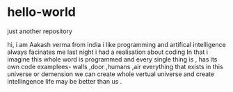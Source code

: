 # hello-world
just another repository

hi, i  am Aakash verma from india 
i like programming and artifical intelligence always facinates me 
 last night i had a realisation about coding 
 In that i imagine this whole word is programmed and every single thing is , has its own code examplees- walls ,door ,humans ,air 
 everything that exists in this universe or demension 
 we can create whole  vertual universe  and create intellingence life may be better than us . 
 
